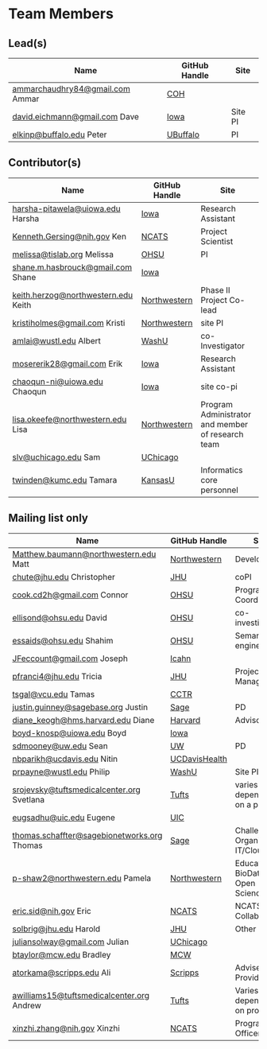 # Team Members

## Lead(s)
Name | GitHub Handle | Site
-- | -- | --
ammarchaudhry84@gmail.com Ammar | [COH](COH) | 
david.eichmann@gmail.com Dave | [Iowa](Iowa) | Site PI
elkinp@buffalo.edu Peter | [UBuffalo](UBuffalo) | PI

## Contributor(s)
Name | GitHub Handle | Site
-- | -- | --
harsha-pitawela@uiowa.edu Harsha | [Iowa](Iowa) | Research Assistant
Kenneth.Gersing@nih.gov Ken | [NCATS](NCATS) | Project Scientist
melissa@tislab.org Melissa | [OHSU](OHSU) | PI
shane.m.hasbrouck@gmail.com Shane | [Iowa](Iowa) | 
keith.herzog@northwestern.edu Keith | [Northwestern](Northwestern) | Phase II Project Co-lead
kristiholmes@gmail.com Kristi | [Northwestern](Northwestern) | site PI
amlai@wustl.edu Albert | [WashU](WashU) | co-Investigator
mosererik28@gmail.com Erik | [Iowa](Iowa) | Research Assistant
chaoqun-ni@uiowa.edu Chaoqun | [Iowa](Iowa) | site co-pi
lisa.okeefe@northwestern.edu Lisa | [Northwestern](Northwestern) | Program Administrator and member of research team
slv@uchicago.edu Sam | [UChicago](UChicago) | 
twinden@kumc.edu Tamara | [KansasU](KansasU) | Informatics core personnel

## Mailing list only
Name | GitHub Handle | Site
-- | -- | --
Matthew.baumann@northwestern.edu Matt | [Northwestern](Northwestern) | Developer
chute@jhu.edu Christopher | [JHU](JHU) | coPI
cook.cd2h@gmail.com Connor | [OHSU](OHSU) | Program Coordinator
ellisond@ohsu.edu David | [OHSU](OHSU) | co-investigator
essaids@ohsu.edu Shahim | [OHSU](OHSU) | Semantic engineer 
JFeccount@gmail.com Joseph | [Icahn](Icahn) | 
pfranci4@jhu.edu Tricia | [JHU](JHU) | Project Manager
tsgal@vcu.edu Tamas | [CCTR](CCTR) | 
justin.guinney@sagebase.org Justin | [Sage](Sage) | PD
diane_keogh@hms.harvard.edu Diane | [Harvard](Harvard) | Advisor
boyd-knosp@uiowa.edu Boyd | [Iowa](Iowa) | 
sdmooney@uw.edu Sean | [UW](UW) | PD
nbparikh@ucdavis.edu Nitin | [UCDavisHealth](UCDavisHealth) | 
prpayne@wustl.edu Philip | [WashU](WashU) | Site PI
srojevsky@tuftsmedicalcenter.org Svetlana | [Tufts](Tufts) | varies depending on a project
eugsadhu@uic.edu Eugene | [UIC](UIC) | 
thomas.schaffter@sagebionetworks.org Thomas | [Sage](Sage) | Challenge Organization, IT/Cloud
p-shaw2@northwestern.edu Pamela | [Northwestern](Northwestern) | Education, BioData Club, Open Science
eric.sid@nih.gov Eric | [NCATS](NCATS) | NCATS/ORDR Collaborator
solbrig@jhu.edu Harold | [JHU](JHU) | Other
juliansolway@gmail.com Julian | [UChicago](UChicago) | 
btaylor@mcw.edu Bradley | [MCW](MCW) | 
atorkama@scripps.edu Ali | [Scripps](Scripps) | Adviser, Data Provider
awilliams15@tuftsmedicalcenter.org Andrew | [Tufts](Tufts) | Varies depending on project
xinzhi.zhang@nih.gov Xinzhi | [NCATS](NCATS) | Program Officer

